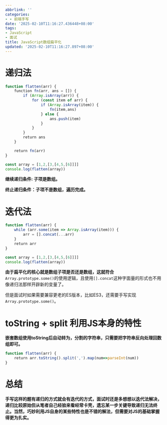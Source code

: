```yaml
---
abbrlink: ''
categories:
- - 前端手写
date: '2025-02-10T11:16:27.436448+08:00'
tags:
- JavaScript
- 面试
title: JavaScript数组扁平化
updated: '2025-02-10T11:16:27.897+08:00'
---
```

# 递归法

```js
function flatten(arr) {
    function fn(arr, ans = []) {
        if (Array.isArray(arr)) {
            for (const item of arr) {
                if (Array.isArray(item)) {
                    fn(item,ans)
                } else {
                    ans.push(item)
                }
            }
        }
        return ans
    }

    return fn(arr)
}

const array = [1,2,[3,[4,5,[6]]]]
console.log(flatten(array))
```

**继续递归条件: 子项是数组。**

**终止递归条件：子项不是数组，遍历完成。**

# 迭代法

```js
function flatten(arr) {
    while (arr.some(item => Array.isArray(item))) {
        arr = [].concat(...arr)
    }
    return arr
}

const array = [1,2,[3,[4,5,[6]]]]
console.log(flatten(array))
```

**由于扁平化的核心就是数组子项是否还是数组，这就符合**`Array.prototype.some()`的使用逻辑，且使用`[].concat`这种字面量的形式也不用像递归法那样开辟新的变量了。

但是面试时如果需要兼容更老的ES版本，比如ES3，还需要手写实现`Array.prototype.some()`。

# toString + split 利用JS本身的特性

**嵌套数组使用toString后自动转为，分割的字符串，只需要把字符串反向处理回数组即可。**

```js
function flatten(arr) {
    return arr.toString().split(',').map(num=>parseInt(num))
}
```

# 总结

**手写这样的题有递归的方式就会有迭代的方式，面试时还是多想想以迭代法解决，递归比较原始但从笔者自己经验来看经常卡壳，遗忘某一步关键导致递归无法终止。当然，巧妙利用JS自身的某些特性也是不错的解法，但需要对JS的基础掌握得更为扎实。**
